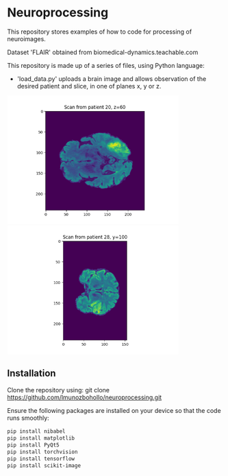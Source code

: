 # Neuroprocessing

This repository stores examples of how to code for processing of neuroimages.

Dataset 'FLAIR' obtained from biomedical-dynamics.teachable.com

This repository is made up of a series of files, using Python language:

* 'load_data.py' uploads a brain image and allows observation of the desired patient and slice, in one of planes x, y or z.


<p float="left">
  <img src="https://github.com/lmunozbohollo/neuroprocessing/blob/main/patient20_slice60z.png" width="400"/>
  <img src="https://github.com/lmunozbohollo/neuroprocessing/blob/main/patient28_slice100y.png" width="400"/>
</p>


## Installation

Clone the repository using:
git clone https://github.com/lmunozbohollo/neuroprocessing.git

Ensure the following packages are installed on your device so that the code runs smoothly:
```
pip install nibabel
pip install matplotlib
pip install PyQt5
pip install torchvision
pip install tensorflow
pip install scikit-image
```

